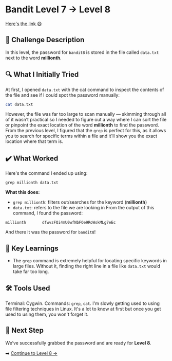# Bandit Level 7 → Level 8
[Here's the link 😄](https://overthewire.org/wargames/bandit/bandit8.html)
## 📝 Challenge Description 
In this level, the password for `bandit8` is stored in the file called `data.txt` next to the word **millionth**.







## 🔍 What I Initially Tried 
At first, I opened `data.txt` with the cat command to inspect the contents of the file and see if I could spot the password manually:
```bash
cat data.txt
```
However, the file was far too large to scan manually — skimming through all of it wasn’t practical so I needed to figure out a way where I can sort the file or pinpoint the exact location of the word **millionth** to find the password. From the previous level, I figured that the `grep` is perfect for this, as it allows you to search for specific terms within a file and it'll show you the exact location where that term is. 


## ✔️ What Worked
Here's the command I ended up using:
```
grep millionth data.txt
```
**What this does:**
- `grep millionth`: filters out/searches for the keyword (**millionth**)
- `data.txt`: refers to the file we are looking in
From the output of this command, I found the password:
```
millionth       dfwvzFQi4mU0wfNbFOe9RoWskMLg7eEc
```
And there it was the password for `bandit8`!


## 🧠 Key Learnings
- The `grep` command is extremely helpful for locating specific keywords in large files. Without it, finding the right line in a file like `data.txt` would take far too long.


## 🛠️ Tools Used 
Terminal: Cygwin.
Commands: `grep`, `cat`. 
I'm slowly getting used to using file filtering techniques in Linux. It's a lot to know at first but once you get used to using them, you won't forget it.

## 🔐 Next Step
We’ve successfully grabbed the password and are ready for **Level 8**. 

➡️ [Continue to Level 8 →](https://github.com/aminuzz/Bandit-CTF-Journey/blob/main/level%208.md)
